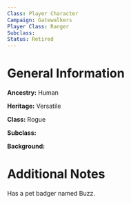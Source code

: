 ```yaml
---
Class: Player Character
Campaign: Gatewalkers
Player Class: Ranger
Subclass: 
Status: Retired
---
```

# General Information
**Ancestry:** Human

**Heritage:** Versatile

**Class:** Rogue

**Subclass:** 

**Background:** 
# Additional Notes
Has a pet badger named Buzz.